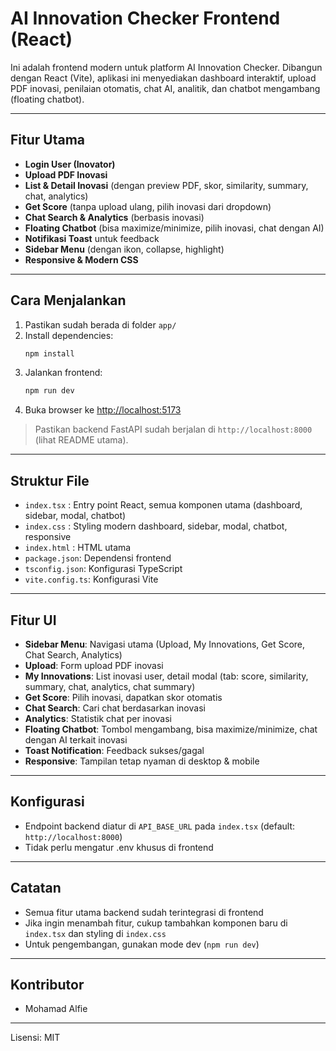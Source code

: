 # AI Innovation Checker Frontend (React)

Ini adalah frontend modern untuk platform AI Innovation Checker. Dibangun dengan React (Vite), aplikasi ini menyediakan dashboard interaktif, upload PDF inovasi, penilaian otomatis, chat AI, analitik, dan chatbot mengambang (floating chatbot).

---

## Fitur Utama
- **Login User (Inovator)**
- **Upload PDF Inovasi**
- **List & Detail Inovasi** (dengan preview PDF, skor, similarity, summary, chat, analytics)
- **Get Score** (tanpa upload ulang, pilih inovasi dari dropdown)
- **Chat Search & Analytics** (berbasis inovasi)
- **Floating Chatbot** (bisa maximize/minimize, pilih inovasi, chat dengan AI)
- **Notifikasi Toast** untuk feedback
- **Sidebar Menu** (dengan ikon, collapse, highlight)
- **Responsive & Modern CSS**

---

## Cara Menjalankan

1. Pastikan sudah berada di folder `app/`
2. Install dependencies:
   ```bash
   npm install
   ```
3. Jalankan frontend:
   ```bash
   npm run dev
   ```
4. Buka browser ke [http://localhost:5173](http://localhost:5173)

> Pastikan backend FastAPI sudah berjalan di `http://localhost:8000` (lihat README utama).

---

## Struktur File

- `index.tsx`   : Entry point React, semua komponen utama (dashboard, sidebar, modal, chatbot)
- `index.css`   : Styling modern dashboard, sidebar, modal, chatbot, responsive
- `index.html`  : HTML utama
- `package.json`: Dependensi frontend
- `tsconfig.json`: Konfigurasi TypeScript
- `vite.config.ts`: Konfigurasi Vite

---

## Fitur UI
- **Sidebar Menu**: Navigasi utama (Upload, My Innovations, Get Score, Chat Search, Analytics)
- **Upload**: Form upload PDF inovasi
- **My Innovations**: List inovasi user, detail modal (tab: score, similarity, summary, chat, analytics, chat summary)
- **Get Score**: Pilih inovasi, dapatkan skor otomatis
- **Chat Search**: Cari chat berdasarkan inovasi
- **Analytics**: Statistik chat per inovasi
- **Floating Chatbot**: Tombol mengambang, bisa maximize/minimize, chat dengan AI terkait inovasi
- **Toast Notification**: Feedback sukses/gagal
- **Responsive**: Tampilan tetap nyaman di desktop & mobile

---

## Konfigurasi
- Endpoint backend diatur di `API_BASE_URL` pada `index.tsx` (default: `http://localhost:8000`)
- Tidak perlu mengatur .env khusus di frontend

---

## Catatan
- Semua fitur utama backend sudah terintegrasi di frontend
- Jika ingin menambah fitur, cukup tambahkan komponen baru di `index.tsx` dan styling di `index.css`
- Untuk pengembangan, gunakan mode dev (`npm run dev`)

---

## Kontributor
- Mohamad Alfie

---

Lisensi: MIT
